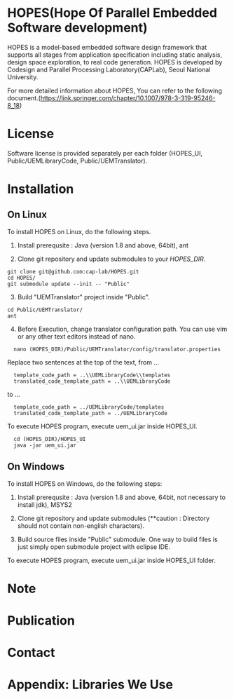 # HOPES(Hope Of Parallel Embedded Software development)
HOPES is a model-based embedded software design framework that supports all stages from application specification including static analysis, design space exploration, to real code generation. HOPES is developed by Codesign and Parallel Processing Laboratory(CAPLab), Seoul National University.

For more detailed information about HOPES, You can refer to the following document.(https://link.springer.com/chapter/10.1007/978-3-319-95246-8_18)

# License

Software license is provided separately per each folder (HOPES_UI, Public/UEMLibraryCode, Public/UEMTranslator).

# Installation

## On Linux
To install HOPES on Linux, do the following steps.

  1. Install prerequsite :
Java (version 1.8 and above, 64bit), ant

  2. Clone git repository and update submodules to your *HOPES_DIR*.
  ```
  git clone git@github.com:cap-lab/HOPES.git
  cd HOPES/
  git submodule update --init -- "Public"
  ```

3. Build "UEMTranslator" project inside "Public".
  ```
  cd Public/UEMTranslator/
  ant
  ```
  
4. Before Execution, change translator configuration path. You can use vim or any other text editors instead of nano.

```
  nano (HOPES_DIR)/Public/UEMTranslator/config/translator.properties
```

Replace two sentences at the top of the text, from ...
```
  template_code_path = ..\\UEMLibraryCode\\templates
  translated_code_template_path = ..\\UEMLibraryCode
```

to ...

```  
  template_code_path = ../UEMLibraryCode/templates
  translated_code_template_path = ../UEMLibraryCode
```

To execute HOPES program, execute uem_ui.jar inside HOPES_UI.
```
  cd (HOPES_DIR)/HOPES_UI
  java -jar uem_ui.jar
```

## On Windows

To install HOPES on Windows, do the following steps:

  1. Install prerequsite :
Java (version 1.8 and above, 64bit, not necessary to install jdk), MSYS2
  
  2. Clone git repository and update submodules (**caution : Directory should not contain non-english characters).
    
  3. Build source files inside "Public" submodule. One way to build files is just simply open submodule project with eclipse IDE.

To execute HOPES program, execute uem_ui.jar inside HOPES_UI folder.

# Note


# Publication


# Contact


# Appendix: Libraries We Use

